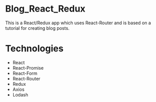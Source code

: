 # Blog_React_Redux
This is a React/Redux app which uses React-Router and is based on a tutorial for creating blog posts.

# Technologies
- React
- React-Promise
- React-Form
- React-Router
- Redux
- Axios
- Lodash